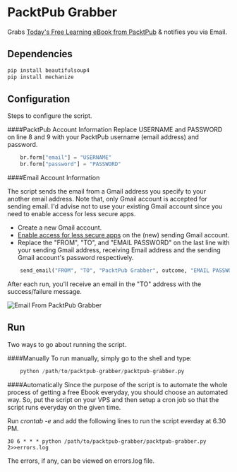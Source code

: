 # PacktPub Grabber

Grabs [Today's Free Learning eBook from PacktPub](https://www.packtpub.com/packt/offers/free-learning) & notifies you via Email.

## Dependencies

```sh
pip install beautifulsoup4
pip install mechanize
```

## Configuration
Steps to configure the script.

####PacktPub Account Information
Replace USERNAME and PASSWORD on line 8 and 9 with your PacktPub username (email address) and password.

```python
    br.form["email"] = "USERNAME"
    br.form["password"] = "PASSWORD"
```

####Email Account Information

The script sends the email from a Gmail address you specify to your another email address. Note that, only Gmail account is accepted for sending email. I'd advise not to use your existing Gmail account since you need to enable access for less secure apps. 

* Create a new Gmail account.
* [Enable access for less secure apps](https://support.google.com/accounts/answer/6010255?hl=en) on the (new) sending Gmail account.
* Replace the "FROM", "TO", and "EMAIL PASSWORD" on the last line with your sending Gmail address, receiving Email address and the sending Gmail account's password respectively. 

```python
    send_email("FROM", "TO", "PacktPub Grabber", outcome, "EMAIL PASSWORD")
``` 
After each run, you'll receive an email in the "TO" address with the success/failure message.

![Email From PacktPub Grabber](https://cloud.githubusercontent.com/assets/5013296/17832328/c5f7f45c-671f-11e6-986f-cd78133329d4.png)

## Run
Two ways to go about running the script.

####Manually
To run manually, simply go to the shell and type:

```python
    python /path/to/packtpub-grabber/packtpub-grabber.py
```
####Automatically
Since the purpose of the script is to automate the whole process of getting a free Ebook everyday, you should choose an automated way. So, put the script on your VPS and then setup a cron job so that the script runs everyday on the given time. 

Run _crontab -e_ and add the following lines to run the script everday at 6.30 PM. 

```
30 6 * * * python /path/to/packtpub-grabber/packtpub-grabber.py 2>>errors.log
```

The errors, if any, can be viewed on errors.log file.
